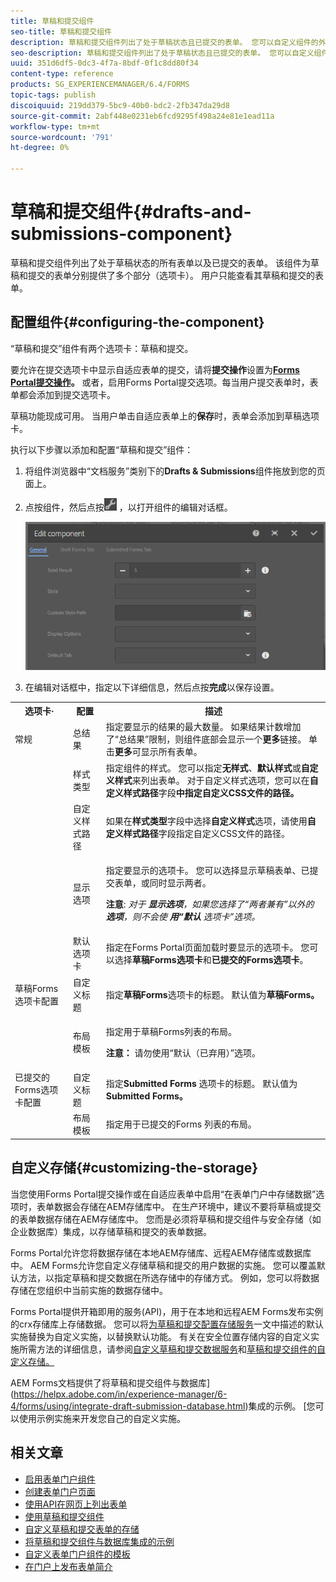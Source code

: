 ```yaml
---
title: 草稿和提交组件
seo-title: 草稿和提交组件
description: 草稿和提交组件列出了处于草稿状态且已提交的表单。 您可以自定义组件的外观和样式。
seo-description: 草稿和提交组件列出了处于草稿状态且已提交的表单。 您可以自定义组件的外观和样式。
uuid: 351d6df5-0dc3-4f7a-8bdf-0f1c8dd80f34
content-type: reference
products: SG_EXPERIENCEMANAGER/6.4/FORMS
topic-tags: publish
discoiquuid: 219dd379-5bc9-40b0-bdc2-2fb347da29d8
source-git-commit: 2abf448e0231eb6fcd9295f498a24e81e1ead11a
workflow-type: tm+mt
source-wordcount: '791'
ht-degree: 0%

---
```



# 草稿和提交组件{#drafts-and-submissions-component}

草稿和提交组件列出了处于草稿状态的所有表单以及已提交的表单。 该组件为草稿和提交的表单分别提供了多个部分（选项卡）。 用户只能查看其草稿和提交的表单。

## 配置组件{#configuring-the-component}

“草稿和提交”组件有两个选项卡：草稿和提交。

要允许在提交选项卡中显示自适应表单的提交，请将&#x200B;**提交操作**&#x200B;设置为&#x200B;**[Forms Portal提交操作](/help/forms/using/configuring-submit-actions.md)。** 或者，启用Forms Portal提交选项。每当用户提交表单时，表单都会添加到提交选项卡。

草稿功能现成可用。 当用户单击自适应表单上的&#x200B;**保存**&#x200B;时，表单会添加到草稿选项卡。

执行以下步骤以添加和配置“草稿和提交”组件：

1. 将组件浏览器中“文档服务”类别下的&#x200B;**Drafts &amp; Submissions**&#x200B;组件拖放到您的页面上。
1. 点按组件，然后点按![settings_icon](assets/settings_icon.png) ，以打开组件的编辑对话框。

   ![草稿和提交组件](assets/drafts-submissions-edit.png)

1. 在编辑对话框中，指定以下详细信息，然后点按&#x200B;**完成**&#x200B;以保存设置。

<table>
 <tbody>
  <tr>
   <th>选项卡·</th>
   <th>配置</th>
   <th>描述</th>
  </tr>
  <tr>
   <td>常规</td>
   <td>总结果</td>
   <td>指定要显示的结果的最大数量。 如果结果计数增加了“总结果”限制，则组件底部会显示一个<strong>更多</strong>链接。 单击<strong>更多</strong>可显示所有表单。 </td>
  </tr>
  <tr>
   <td> </td>
   <td>样式类型</td>
   <td>指定组件的样式。 您可以指定<strong>无样式</strong>、<strong>默认样式</strong>或<strong>自定义样式</strong>来列出表单。 对于自定义样式选项，您可以在<strong>自定义样式路径</strong>字段<strong>中指定自定义CSS文件的路径。</strong></td>
  </tr>
  <tr>
   <td> </td>
   <td>自定义样式路径</td>
   <td>如果在<strong>样式类型</strong>字段中选择<strong>自定义样式</strong>选项，请使用<strong>自定义样式路径</strong>字段指定自定义CSS文件的路径。 </td>
  </tr>
  <tr>
   <td> </td>
   <td>显示选项</td>
   <td><p>指定要显示的选项卡。 您可以选择显示草稿表单、已提交表单，或同时显示两者。 </p> <p><strong>注意</strong>:<em> 对于 <strong>显示选项</strong>，如果您选择了“两者兼有”以外的 <strong>选项</strong>，则不会使 <strong>用“默认</strong> 选项卡”选项。</em></p> </td>
  </tr>
  <tr>
   <td> </td>
   <td>默认选项卡</td>
   <td>指定在Forms Portal页面加载时要显示的选项卡。 您可以选择<strong>草稿Forms选项卡</strong>和<strong>已提交的Forms选项卡</strong>。</td>
  </tr>
  <tr>
   <td>草稿Forms选项卡配置</td>
   <td>自定义标题</td>
   <td>指定<strong>草稿Forms</strong>选项卡的标题。 默认值为<strong>草稿Forms。</strong></td>
  </tr>
  <tr>
   <td> </td>
   <td>布局模板</td>
   <td><p>指定用于草稿Forms列表的布局。</p> <p><strong>注意：</strong> 请勿使用“默认（已弃用）”选项。<br /> </p> </td>
  </tr>
  <tr>
   <td>已提交的Forms选项卡配置</td>
   <td>自定义标题 </td>
   <td>指定<strong>Submitted Forms </strong>选项卡的标题。 默认值为<strong>Submitted Forms。</strong></td>
  </tr>
  <tr>
   <td> </td>
   <td>布局模板</td>
   <td>指定用于已提交的Forms<strong> </strong>列表的布局。 </td>
  </tr>
 </tbody>
</table>

## 自定义存储{#customizing-the-storage}

当您使用Forms Portal提交操作或在自适应表单中启用“在表单门户中存储数据”选项时，表单数据会存储在AEM存储库中。 在生产环境中，建议不要将草稿或提交的表单数据存储在AEM存储库中。 您而是必须将草稿和提交组件与安全存储（如企业数据库）集成，以存储草稿和提交的表单数据。

Forms Portal允许您将数据存储在本地AEM存储库、远程AEM存储库或数据库中。 AEM Forms允许您自定义存储草稿和提交的用户数据的实施。 您可以覆盖默认方法，以指定草稿和提交数据在所选存储中的存储方式。 例如，您可以将数据存储在您组织中当前实施的数据存储中。

Forms Portal提供开箱即用的服务(API)，用于在本地和远程AEM Forms发布实例的crx存储库上存储数据。 您可以将[为草稿和提交配置存储服务](/help/forms/using/configuring-draft-submission-storage.md)一文中描述的默认实施替换为自定义实施，以替换默认功能。 有关在安全位置存储内容的自定义实施所需方法的详细信息，请参阅[自定义草稿和提交数据服务](/help/forms/using/custom-draft-submission-data-services.md)和[草稿和提交组件的自定义存储。](/help/forms/using/adding-custom-storage-provider-forms.md)

AEM Forms文档提供了将草稿和提交组件与数据库](https://helpx.adobe.com/in/experience-manager/6-4/forms/using/integrate-draft-submission-database.html)集成的示例。 [您可以使用示例实施来开发您自己的自定义实施。

## 相关文章

* [启用表单门户组件](/help/forms/using/enabling-forms-portal-components.md)
* [创建表单门户页面](/help/forms/using/creating-form-portal-page.md)
* [使用API在网页上列出表单](/help/forms/using/listing-forms-webpage-using-apis.md)
* [使用草稿和提交组件](/help/forms/using/draft-submission-component.md)
* [自定义草稿和提交表单的存储](/help/forms/using/draft-submission-component.md)
* [将草稿和提交组件与数据库集成的示例](/help/forms/using/integrate-draft-submission-database.md)
* [自定义表单门户组件的模板](/help/forms/using/customizing-templates-forms-portal-components.md)
* [在门户上发布表单简介](/help/forms/using/introduction-publishing-forms.md)
